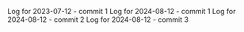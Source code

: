 Log for 2023-07-12 - commit 1
Log for 2024-08-12 - commit 1
Log for 2024-08-12 - commit 2
Log for 2024-08-12 - commit 3
